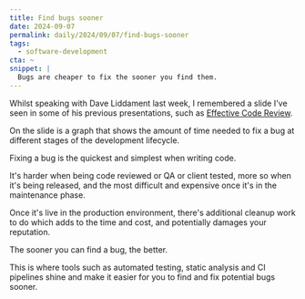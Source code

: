 ```yaml
---
title: Find bugs sooner
date: 2024-09-07
permalink: daily/2024/09/07/find-bugs-sooner
tags:
  - software-development
cta: ~
snippet: |
  Bugs are cheaper to fix the sooner you find them.
---
```


Whilst speaking with Dave Liddament last week, I remembered a slide I've seen in some of his previous presentations, such as [Effective Code Review][0].

On the slide is a graph that shows the amount of time needed to fix a bug at different stages of the development lifecycle.

Fixing a bug is the quickest and simplest when writing code.

It's harder when being code reviewed or QA or client tested, more so when it's being released, and the most difficult and expensive once it's in the maintenance phase.

Once it's live in the production environment, there's additional cleanup work to do which adds to the time and cost, and potentially damages your reputation.

The sooner you can find a bug, the better.

This is where tools such as automated testing, static analysis and CI pipelines shine and make it easier for you to find and fix potential bugs sooner.

[0]: https://www.daveliddament.co.uk/talks/effective-code-review
